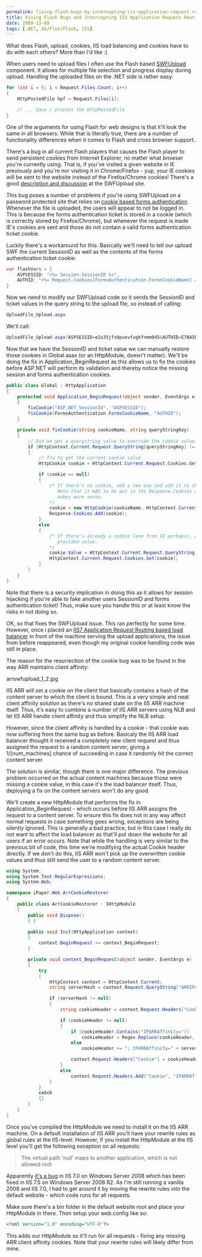 ```yaml
---
permalink: fixing-flash-bugs-by-intercepting-iis-application-request-routing-cookies
title: Fixing Flash Bugs and Intercepting IIS Application Request Routing Cookies
date: 2009-12-09
tags: [.NET, AS/Flex/Flash, IIS]
---
```

What does Flash, upload, cookies, IIS load balancing and cookies have to do with each others? More than I'd like :(

<!-- more -->

When users need to upload files I often use the Flash based [SWFUpload](http://swfupload.org/) component. It allows for multiple file selection and progress display during upload. Handling the uploaded files on the .NET side is rather easy:

```cs
for (int i = 0; i < Request.Files.Count; i++)
{
    HttpPostedFile hpf = Request.Files[i];

    // ... Save / process the HttpPostedFile
}
```

One of the arguments for using Flash for web designs is that it'll look the same in all browsers. While that is literally true, there are a number of functionality differences when it comes to Flash and cross browser support.

There's a bug in all current Flash players that causes the Flash player to send persistent cookies from Internet Explorer, no matter what browser you're currently using. That is, if you've visited a given website in IE previously and you're nor visiting it in Chrome/Firefox - yup, your IE cookies will be sent to the website instead of the Firefox/Chrome cookies! There's a good [description and discussion](http://swfupload.org/forum/generaldiscussion/383) at the SWFUpload site.

This bug poses a number of problems if you're using SWFUpload on a password protected site that relies on [cookie based forms authentication](http://support.microsoft.com/kb/910443). Whenever the file is uploaded, the users will appear to not be logged in. This is because the forms authentication ticket is stored in a cookie (which is correctly stored by Firefox/Chrome), but whenever the request is made IE's cookies are sent and those do not contain a valid forms authentication ticket cookie.

Luckily there's a workaround for this. Basically we'll need to tell our upload SWF the current SessionID as well as the contents of the forms authentication ticket cookie:

```cs
var flashVars = {
    ASPSESSID: "<%= Session.SessionID %>",
    AUTHID: "<%= Request.Cookies[FormsAuthentication.FormsCookieName] == null ? "" : Request.Cookies[FormsAuthentication.FormsCookieName].Value %>"
}
```

Now we need to modify our SWFUpload code so it sends the SessionID and ticket values in the query string to the upload file, so instead of calling:

```cs
UploadFile_Upload.aspx
```

We'll call:

```cs
UploadFile_Upload.aspx?ASPSESSID=e2u35jfs0pvevfugkfnmm045&AUTHID=E7BA5BDD2D6E9FBBC7CF613352EF10E01E0E8B0AD9920F62A465BC0CA20FB9CC2BA67F95D5A82F5D30B3162D6DFB3EA7FD505456E5EA5407094D03C1D48E6EE0B80F85F1B6AFD5F52FDC14C2ED6D77A8
```

Now that we have the SessionID and ticket value we can manually restore those cookies in Global.asax (or an HttpModule, doesn't matter). We'll be doing the fix in Application_BeginRequest as this allows us to fix the cookies before ASP.NET will perform its validation and thereby notice the missing session and forms authentication cookies.

```cs
public class Global : HttpApplication
{
    protected void Application_BeginRequest(object sender, EventArgs e)
    {
        fixCookie("ASP.NET_SessionId", "ASPSESSID");
        fixCookie(FormsAuthentication.FormsCookieName, "AUTHID");
    }

    private void fixCookie(string cookieName, string queryStringKey)
    {
        // Did we get a querystring value to override the cookie value?
        if (HttpContext.Current.Request.QueryString[queryStringKey] != null)
        {
            // Try to get the current cookie value
            HttpCookie cookie = HttpContext.Current.Request.Cookies.Get(cookieName);

            if (cookie == null)
            {
                /* If there's no cookie, add a new one and add it to the Response.Cookies collection.
                   Note that it HAS to be put in the Response.Cookies collection even though Request.Cookies
                   makes more sense.
                */ 
                cookie = new HttpCookie(cookieName, HttpContext.Current.Request.QueryString[queryStringKey]);
                Response.Cookies.Add(cookie);
            }
            else
            {
                /* If there's already a cookie (one from IE perhaps), overwrite its value with the querystring
                   provided value.
                */
                cookie.Value = HttpContext.Current.Request.QueryString[queryStringKey];
                HttpContext.Current.Request.Cookies.Set(cookie);
            }
        }
    }
}
```

Note that there is a security implication in doing this as it allows for session hijacking if you're able to fake another users SessionID and forms authentication ticket! Thus, make sure you handle this or at least know the risks in not doing so.

OK, so that fixes the SWFUpload issue. This ran perfectly for some time. However, once i placed an [IIS7 Application Request Routing based load balancer](http://forums.iis.net/1154.aspx) in front of the machine serving the upload applications, the issue from before reappeared, even though my original cookie handling code was still in place.

The reason for the resurrection of the cookie bug was to be found in the way ARR maintains client affinity:

arrswfupload_1_2.jpg

IIS ARR will set a cookie on the client that basically contains a hash of the content server to which the client is bound. This is a very simple and neat client affinity solution as there's no shared state on the IIS ARR machine itself. Thus, it's easy to combine a number of IIS ARR servers using NLB and let IIS ARR handle client affinity and thus simplify the NLB setup.

However, since the client affinity is handled by a cookie - that cookie was now suffering from the same bug as before. Basicaly the IIS ARR load balancer thought it received a completely new client request and thus assigned the request to a random content server, giving a 1/[num_machines] chance of succeeding in case it randomly hit the correct content server.

The solution is similar, though there is one major difference. The previous problem occurred on the actual content machines because those were missing a cookie value, in this case it's the load balancer itself. Thus, deploying a fix on the content servers won't do any good.

We'll create a new HttpModule that performs the fix in Application_BeginRequest - which occurs before IIS ARR assigns the request to a content server. To ensure this fix does not in any way affect normal requests in case something goes wrong, exceptions are being silently ignored. This is generally a bad practice, but in this case I really do not want to affect the load balancer as that'll put down the website for all users if an error occurs. Note that while the handling is very similar to the previous bit of code, this time we're modifying the actual Cookie header directly. If we don't do this, IIS ARR won't pick up the overwritten cookie values and thus still send the user to a random content server.

```cs
using System;
using System.Text.RegularExpressions;
using System.Web;

namespace iPaper.Web.ArrCookieRestorer
{
    public class ArrCookieRestorer : IHttpModule
    {
        public void Dispose()
        { }

        public void Init(HttpApplication context)
        {
            context.BeginRequest += context_BeginRequest;
        }

        private void context_BeginRequest(object sender, EventArgs e)
        {
            try
            {
                HttpContext context = HttpContext.Current;
                string serverHash = context.Request.QueryString["ARRIPARRAffinity"];

                if (serverHash != null)
                {
                    string cookieHeader = context.Request.Headers["Cookie"];

                    if (cookieHeader != null)
                    {
                        if (cookieHeader.Contains("IPARRAffinity="))
                            cookieHeader = Regex.Replace(cookieHeader, "IPARRAffinity=[0-9a-f]+;?", "IPARRAffinity=" + serverHash + ";");
                        else
                            cookieHeader += "; IPARRAffinity=" + serverHash;

                        context.Request.Headers["Cookie"] = cookieHeader;
                    }
                    else
                        context.Request.Headers.Add("Cookie", "IPARRAffinity=" + serverHash);
                }
            }
            catch
            {}
        }
    }
}
```

Once you've compiled the HttpModule we need to install it on the IIS ARR machine. On a default installation of IIS ARR you'll have your rewrite rules as global rules at the IIS-level. However, if you install the HttpModule at the IIS level you'll get the following exception on all requests:

> The virtual path 'null' maps to another application, which is not allowed root

Apparently [it's a bug](http://forums.iis.net/t/1162754.aspx) in IIS 7.0 on Windows Server 2008 which has been fixed in IIS 7.5 on Windows Server 2008 R2. As I'm still running a vanilla 2008 and IIS 7.0, I had to get around it by moving the rewrite rules into the default website - which code runs for all requests.

Make sure there's a bin folder in the default website root and place your HttpModule in there. Then setup your web.config like so:

```xml
<?xml version="1.0" encoding="UTF-8"?>
```

This adds our HttpModule so it'll run for all requests - fixing any missing ARR client affinity cookies. Note that your rewrite rules will likely differ from mine.
